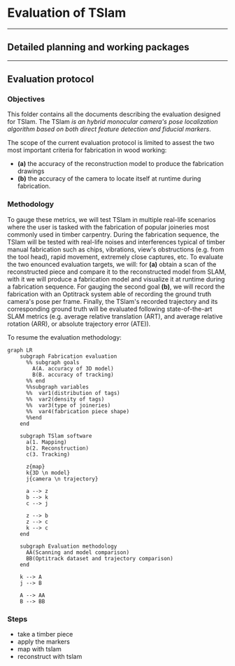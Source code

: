 # Evaluation of TSlam

---
## Detailed planning and working packages



---
## Evaluation protocol
### Objectives
This folder contains all the documents describing the evaluation designed for TSlam.
The TSlam *is an hybrid monocular camera's pose localization algorithm based on both direct feature detection and fiducial markers*.

The scope of the current evaluation protocol is limited to assest the two most important criteria for fabrication in wood working:
- **(a)** the accuracy of the reconstruction model to produce the fabrication drawings
- **(b)** the accuracy of the camera to locate itself at runtime during fabrication.

### Methodology
To gauge these metrics, we will test TSlam in multiple real-life scenarios where the user is tasked with the fabrication of popular joineries most commonly used in timber carpentry. During the fabrication sequence, the TSlam will be tested with real-life noises and interferences typical of timber manual fabrication such as chips, vibrations, view's obstructions (e.g. from the tool head), rapid movement, extremely close captures, etc.
To evaluate the two enounced evaluation targets, we will: for **(a)** obtain a scan of the reconstructed piece and compare it to the reconstructed model from SLAM, with it we will produce a fabrication model and visualize it at runtime during a fabrication sequence. For gauging the second goal **(b)**, we will record the fabrication with an Optitrack system able of recording the ground truth camera's pose per frame. Finally, the TSlam's recorded trajectory and its corresponding ground truth will be evaluated following state-of-the-art SLAM metrics (e.g. average relative translation (ART), and average relative rotation (ARR), or absolute trajectory error (ATE)).

To resume the evaluation methodology:
```mermaid
graph LR
    subgraph Fabrication evaluation
      %% subgraph goals
        A(A. accuracy of 3D model)
        B(B. accuracy of tracking)
      %% end
      %%subgraph variables
      %%  var1(distribution of tags)
      %%  var2(density of tags)
      %%  var3(type of joineries)
      %%  var4(fabrication piece shape)
      %%end
    end

    subgraph TSlam software
      a(1. Mapping)
      b(2. Reconstruction)
      c(3. Tracking)

      z{map}
      k{3D \n model}
      j{camera \n trajectory}

      a --> z
      b --> k
      c --> j

      z --> b
      z --> c
      k --> c
    end

    subgraph Evaluation methodology
      AA(Scanning and model comparison)
      BB(Optitrack dataset and trajectory comparison)
    end

    k --> A
    j --> B

    A --> AA
    B --> BB
```

### Steps

- take a timber piece
- apply the markers
- map with tslam
- reconstruct with tslam